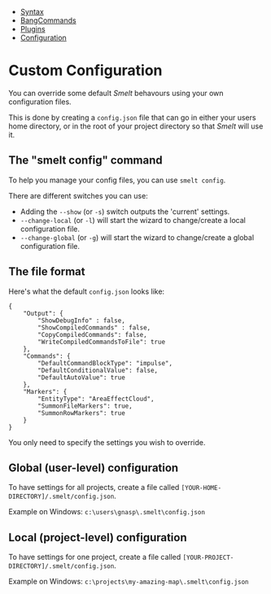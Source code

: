 * [Syntax](./Syntax.md)
* [BangCommands](./BangCommands.md)
* [Plugins](./Plugins.md)
* [Configuration](./Configuration.md)

Custom Configuration
====================

You can override some default *Smelt* behavours using your own configuration files. 

This is done by creating a `config.json` file that can go in either your users home directory, or in the root of your project directory so that *Smelt* will use it.

The "smelt config" command
--------------------------

To help you manage your config files, you can use `smelt config`. 

There are different switches you can use:

* Adding the `--show` (or `-s`) switch outputs the 'current' settings.
* `--change-local` (or `-l`) will start the wizard to change/create a local configuration file.
* `--change-global` (or `-g`) will start the wizard to change/create a global configuration file.

The file format
---------------

Here's what the default `config.json` looks like:

```
{
    "Output": {
        "ShowDebugInfo" : false,
        "ShowCompiledCommands" : false,
        "CopyCompiledCommands": false,
        "WriteCompiledCommandsToFile": true
    },
    "Commands": {
        "DefaultCommandBlockType": "impulse",
        "DefaultConditionalValue": false,
        "DefaultAutoValue": true
    },
    "Markers": {
        "EntityType": "AreaEffectCloud",
        "SummonFileMarkers": true,
        "SummonRowMarkers": true
    }
}
``` 

You only need to specify the settings you wish to override.

**Global** (user-level) configuration
-------------------------------------

To have settings for all projects, create a file called `[YOUR-HOME-DIRECTORY]/.smelt/config.json`.

Example on Windows: `c:\users\gnasp\.smelt\config.json`

**Local** (project-level) configuration
---------------------------------------

To have settings for one project, create a file called `[YOUR-PROJECT-DIRECTORY]/.smelt/config.json`.

Example on Windows: `c:\projects\my-amazing-map\.smelt\config.json`

